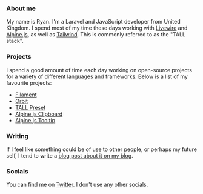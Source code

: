 ### About me

My name is Ryan. I'm a Laravel and JavaScript developer from United Kingdom. I spend most of my time these days working with [Livewire](https://laravel-livewire.com/) and [Alpine.js](https://alpinejs.dev), as well as [Tailwind](https://tailwindcss.com/). This is commonly referred to as the "TALL stack".

### Projects

I spend a good amount of time each day working on open-source projects for a variety of different languages and frameworks. Below is a list of my favourite projects:

* [Filament](https://filamentphp.com/)
* [Orbit](https://github.com/ryangjchandler/orbit)
* [TALL Preset](https://github.com/laravel-frontend-presets/tall)
* [Alpine.js Clipboard](https://github.com/ryangjchandler/alpine-clipboard)
* [Alpine.js Tooltip](https://github.com/ryangjchandler/alpine-tooltip)

### Writing

If I feel like something could be of use to other people, or perhaps my future self, I tend to write a [blog post about it on my blog](https://ryangjchandler.co.uk/).

### Socials

You can find me on [Twitter](https://twitter.com/ryangjchandler). I don't use any other socials.
